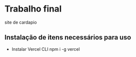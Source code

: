 # Trabalho final
site de cardapio

## Instalação de itens necessários para uso
- Instalar Vercel CLI
    npm i -g vercel

